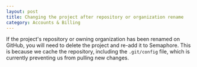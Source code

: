 ```yaml
---
layout: post
title: Changing the project after repository or organization rename
category: Accounts & Billing
---
```


If the project's repository or owning organization has been renamed on GitHub, you will need to delete the project and re-add it to Semaphore. This is because we cache the repository, including the `.git/config` file, which is currently preventing us from pulling new changes.
